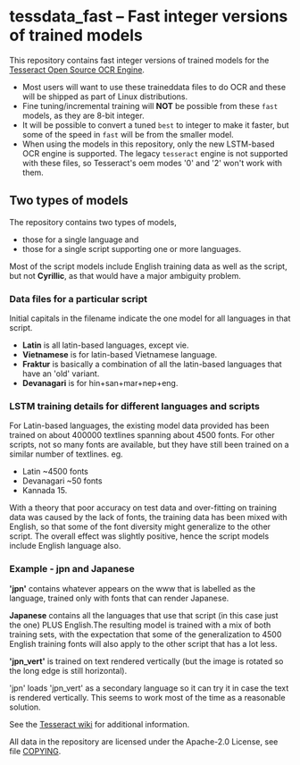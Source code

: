 # tessdata_fast – Fast integer versions of trained models

This repository contains fast integer versions of trained models for the [Tesseract Open Source OCR Engine](https://github.com/tesseract-ocr/tesseract).

- Most users will want to use these traineddata files to do OCR and  these will be shipped as part of Linux distributions. 
- Fine tuning/incremental training will **NOT** be possible from these `fast`    models, as they are 8-bit integer. 
- It will be possible to convert a tuned    `best`  to integer to make it faster, but some of the speed in `fast` will be   from the smaller model.
- When using the models in this repository, only the new LSTM-based OCR engine is supported. The legacy `tesseract` engine is not supported with these files, so Tesseract's oem modes '0' and '2' won't work with them.

## Two types of models

The repository contains two types of models,
- those for a single language and
- those for a single script supporting one or more languages.

Most of the script models include English training data as well as the script, but not **Cyrillic**, as that would have a major ambiguity problem. 

### Data files for a particular script

Initial capitals in the filename indicate the one model for all languages in that script. 

- **Latin** is all latin-based languages, except vie.
- **Vietnamese** is for latin-based Vietnamese language.
- **Fraktur** is basically a combination of all the latin-based languages that have an 'old' variant.
- **Devanagari** is for hin+san+mar+nep+eng.

### LSTM training details for different languages and scripts

For Latin-based languages, the existing model data provided has been trained on about 400000 textlines spanning about 4500 fonts. For other scripts, not so many fonts are available, but they have still been trained on a similar number of textlines.  eg.

- Latin ~4500 fonts 
- Devanagari ~50 fonts
- Kannada 15.

With a theory that poor accuracy on test data and over-fitting on training data was caused by the lack of fonts, the training data has been mixed with English, so that some of the font diversity might generalize to the other script. The overall effect was slightly positive, hence the script models include English language also.

### Example - jpn and  Japanese

**'jpn'** contains whatever appears on the www that is labelled as the language, trained only with fonts that can render Japanese. 

**Japanese** contains all the languages that use that script (in this case just the one) PLUS English.The resulting model is trained with a mix of both training sets, with the expectation that some of the generalization to 4500 English training fonts will also apply to the other script that has a lot less.

**'jpn_vert'** is trained on text rendered vertically (but the image is rotated so the long edge is still horizontal).

'jpn' loads 'jpn_vert' as a secondary language so it can try it in case the text is rendered vertically. This seems to work most of the time as a reasonable solution.

See the [Tesseract wiki](https://github.com/tesseract-ocr/tesseract/wiki/Data-Files) for additional information.

All data in the repository are licensed under the
Apache-2.0 License, see file [COPYING](COPYING).
